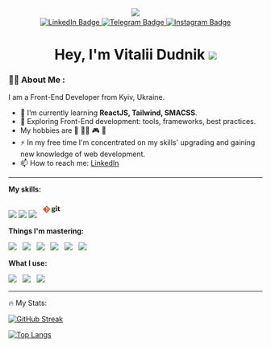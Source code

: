 <div id="header" align="center">
  <img src="https://media.giphy.com/media/M9gbBd9nbDrOTu1Mqx/giphy.gif" width="100"/>
</div>

<div id="badges" align="center">
  <a href="https://www.linkedin.com/in/vitalii-dudnik-baa01b280/">
    <img src="https://img.shields.io/badge/LinkedIn-blue?style=for-the-badge&logo=linkedin&logoColor=white" alt="LinkedIn Badge"/>
  </a>
  <a href="https://t.me/dudnik_vtl">
    <img src="https://img.shields.io/badge/Telegram-black?style=for-the-badge&logo=telegram&logoColor=white" alt="Telegram Badge"/>
  </a>
  <a href="https://www.instagram.com/dudnik_vtl/">
    <img src="https://img.shields.io/badge/Instagram-pink?style=for-the-badge&logo=instagram&logoColor=white" alt="Instagram Badge"/>
  </a>
</div>

<h1 align="center">
  Hey, I'm Vitalii Dudnik
  <img src="https://media.giphy.com/media/hvRJCLFzcasrR4ia7z/giphy.gif" width="30px"/>
</h1>

### :man_technologist: About Me :

I am a Front-End Developer from Kyiv, Ukraine.

- 🔭 I’m currently learning <b>ReactJS, Tailwind, SMACSS</b>.
- 🌱 Exploring Front-End development: tools, frameworks, best practices.
- My hobbies are 🕺 👨‍💻 🎮 🏓 
- ⚡ In my free time I'm concentrated on my skills' upgrading and gaining new knowledge of web development.
- 📫 How to reach me: <a href="https://www.linkedin.com/in/vitalii-dudnik-baa01b280/">
   LinkedIn
  </a>
---

<b>My skills:</b>

<img src="https://github.com/KinduD21/KinduD21/assets/112539187/427c091c-15f5-451d-a2ee-acb6c490e2ea" width="40px"> <img src="https://github.com/KinduD21/KinduD21/assets/112539187/9231e60b-3801-4a4b-b6cd-f37004c1b00f" width="40px"> <img src="https://github.com/KinduD21/KinduD21/assets/112539187/1c486965-a088-4145-b069-71c67fc6600c" width="35px"> &nbsp; <img src="https://raw.githubusercontent.com/devicons/devicon/1119b9f84c0290e0f0b38982099a2bd027a48bf1/icons/git/git-original-wordmark.svg" width="35px">

<b>Things I'm mastering:</b>

<img src="https://cdn-icons-png.flaticon.com/128/5968/5968358.png" width="35px"> &nbsp; <img src="https://upload.wikimedia.org/wikipedia/commons/thumb/b/b2/Bootstrap_logo.svg/2560px-Bootstrap_logo.svg.png" width="40px"> &nbsp; <img src="https://upload.wikimedia.org/wikipedia/commons/a/a7/React-icon.svg" width="40px"> &nbsp; <img src="https://upload.wikimedia.org/wikipedia/commons/9/93/Wordpress_Blue_logo.png" width="35px"> &nbsp; <img src="https://www.docker.com/wp-content/uploads/2022/03/vertical-logo-monochromatic.png" width="35px"> &nbsp; <img src="https://upload.wikimedia.org/wikipedia/commons/thumb/d/d5/Tailwind_CSS_Logo.svg/2048px-Tailwind_CSS_Logo.svg.png" width="35px">

<b>What I use:</b>

<img src="https://upload.wikimedia.org/wikipedia/commons/thumb/9/9a/Visual_Studio_Code_1.35_icon.svg/2048px-Visual_Studio_Code_1.35_icon.svg.png" width="35px"> &nbsp; <img src="https://cdn-icons-png.flaticon.com/128/5968/5968866.png" width="40px"> &nbsp; <img src="https://cdn-icons-png.flaticon.com/128/5968/5968853.png" width="40px">

---

🔥   My Stats:

[![GitHub Streak](http://github-readme-streak-stats.herokuapp.com?user=KinduD21&theme=dark)](https://git.io/streak-stats) 

[![Top Langs](https://github-readme-stats.vercel.app/api/top-langs/?username=KinduD21&show_icons=true&theme=dark)](https://github.com/anuraghazra/github-readme-stats)
